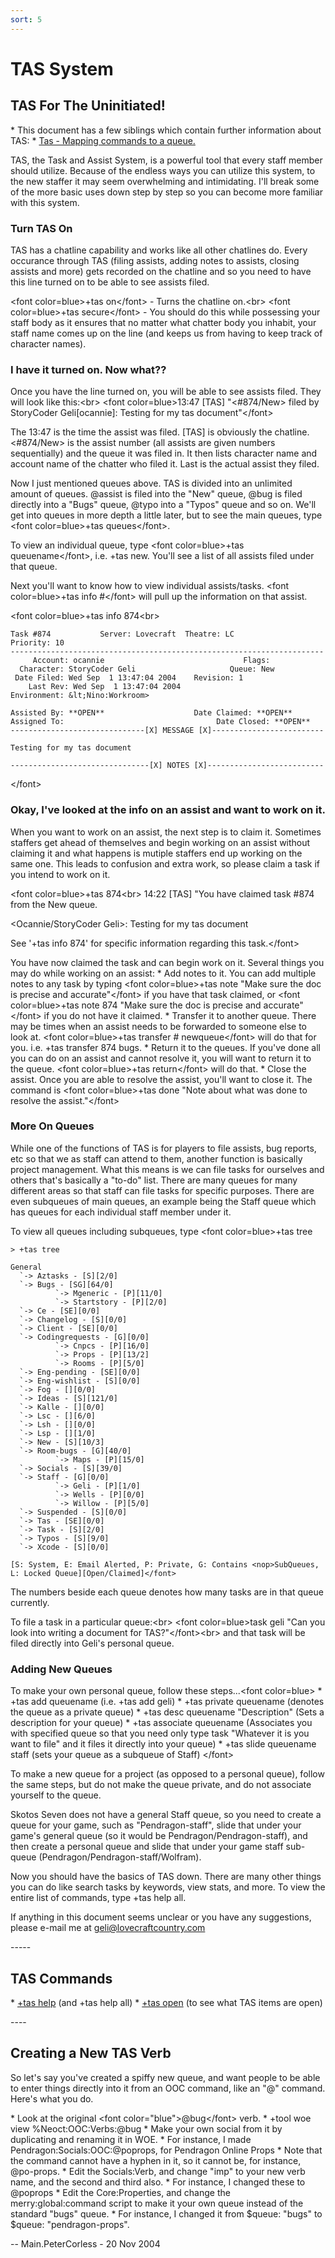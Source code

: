 ```yaml
---
sort: 5
---
```


# TAS System

## TAS For The Uninitiated!

\* This document has a few siblings which contain further information
about TAS: \* [Tas - Mapping commands to a queue.](TasCommandMapping)

TAS, the Task and Assist System, is a powerful tool that every staff
member should utilize. Because of the endless ways you can utilize this
system, to the new staffer it may seem overwhelming and intimidating.
I\'ll break some of the more basic uses down step by step so you can
become more familiar with this system.

### Turn TAS On

TAS has a chatline capability and works like all other chatlines do.
Every occurance through TAS (filing assists, adding notes to assists,
closing assists and more) gets recorded on the chatline and so you need
to have this line turned on to be able to see assists filed.

\<font color=blue\>+tas on\</font\> - Turns the chatline on.\<br\>
\<font color=blue\>+tas secure\</font\> - You should do this while
possessing your staff body as it ensures that no matter what chatter
body you inhabit, your staff name comes up on the line (and keeps us
from having to keep track of character names).

### I have it turned on. Now what??

Once you have the line turned on, you will be able to see assists filed.
They will look like this:\<br\> \<font color=blue\>13:47 \[TAS\]
\"\<\#874/New\> filed by StoryCoder Geli\[ocannie\]: Testing for my tas
document\"\</font\>

The 13:47 is the time the assist was filed. \[TAS\] is obviously the
chatline. \<\#874/New\> is the assist number (all assists are given
numbers sequentially) and the queue it was filed in. It then lists
character name and account name of the chatter who filed it. Last is the
actual assist they filed.

Now I just mentioned queues above. TAS is divided into an unlimited
amount of queues. \@assist is filed into the \"New\" queue, \@bug is
filed directly into a \"Bugs\" queue, \@typo into a \"Typos\" queue and
so on. We\'ll get into queues in more depth a little later, but to see
the main queues, type \<font color=blue\>+tas queues\</font\>.

To view an individual queue, type \<font color=blue\>+tas
queuename\</font\>, i.e. +tas new. You\'ll see a list of all assists
filed under that queue.

Next you\'ll want to know how to view individual assists/tasks. \<font
color=blue\>+tas info \#\</font\> will pull up the information on that
assist.

\<font color=blue\>+tas info 874\<br\>

    Task #874           Server: Lovecraft  Theatre: LC               Priority: 10
    ----------------------------------------------------------------------
         Account: ocannie                               Flags: 
      Character: StoryCoder Geli                     Queue: New
     Date Filed: Wed Sep  1 13:47:04 2004    Revision: 1
        Last Rev: Wed Sep  1 13:47:04 2004
    Environment: &lt;Nino:Workroom>

    Assisted By: **OPEN**                    Date Claimed: **OPEN**
    Assigned To:                                  Date Closed: **OPEN**
    ------------------------------[X] MESSAGE [X]-------------------------

    Testing for my tas document 

    -------------------------------[X] NOTES [X]--------------------------

\</font\>

### Okay, I\'ve looked at the info on an assist and want to work on it.

When you want to work on an assist, the next step is to claim it.
Sometimes staffers get ahead of themselves and begin working on an
assist without claiming it and what happens is mutiple staffers end up
working on the same one. This leads to confusion and extra work, so
please claim a task if you intend to work on it.

\<font color=blue\>+tas 874\<br\> 14:22 \[TAS\] \"You have claimed task
\#874 from the New queue.

\<Ocannie/StoryCoder Geli\>: Testing for my tas document

See \'+tas info 874\' for specific information regarding this
task.\</font\>

You have now claimed the task and can begin work on it. Several things
you may do while working on an assist: \* Add notes to it. You can add
multiple notes to any task by typing \<font color=blue\>+tas note \"Make
sure the doc is precise and accurate\"\</font\> if you have that task
claimed, or \<font color=blue\>+tas note 874 \"Make sure the doc is
precise and accurate\"\</font\> if you do not have it claimed. \*
Transfer it to another queue. There may be times when an assist needs to
be forwarded to someone else to look at. \<font color=blue\>+tas
transfer \# newqueue\</font\> will do that for you. i.e. +tas transfer
874 bugs. \* Return it to the queues. If you\'ve done all you can do on
an assist and cannot resolve it, you will want to return it to the
queue. \<font color=blue\>+tas return\</font\> will do that. \* Close
the assist. Once you are able to resolve the assist, you\'ll want to
close it. The command is \<font color=blue\>+tas done \"Note about what
was done to resolve the assist.\"\</font\>

### More On Queues

While one of the functions of TAS is for players to file assists, bug
reports, etc so that we as staff can attend to them, another function is
basically project management. What this means is we can file tasks for
ourselves and others that\'s basically a \"to-do\" list. There are many
queues for many different areas so that staff can file tasks for
specific purposes. There are even subqueues of main queues, an example
being the Staff queue which has queues for each individual staff member
under it.

To view all queues including subqueues, type \<font color=blue\>+tas
tree

    > +tas tree

    General
      `-> Aztasks - [S][2/0]
      `-> Bugs - [SG][64/0]
              `-> Mgeneric - [P][11/0]
              `-> Startstory - [P][2/0]
      `-> Ce - [SE][0/0]
      `-> Changelog - [S][0/0]
      `-> Client - [SE][0/0]
      `-> Codingrequests - [G][0/0]
              `-> Cnpcs - [P][16/0]
              `-> Props - [P][13/2]
              `-> Rooms - [P][5/0]
      `-> Eng-pending - [SE][0/0]
      `-> Eng-wishlist - [S][0/0]
      `-> Fog - [][0/0]
      `-> Ideas - [S][121/0]
      `-> Kalle - [][0/0]
      `-> Lsc - [][6/0]
      `-> Lsh - [][0/0]
      `-> Lsp - [][1/0]
      `-> New - [S][10/3]
      `-> Room-bugs - [G][40/0]
              `-> Maps - [P][15/0]
      `-> Socials - [S][39/0]
      `-> Staff - [G][0/0]
              `-> Geli - [P][1/0]
              `-> Wells - [P][0/0]
              `-> Willow - [P][5/0]
      `-> Suspended - [S][0/0]
      `-> Tas - [SE][0/0]
      `-> Task - [S][2/0]
      `-> Typos - [S][9/0]
      `-> Xcode - [S][0/0]

    [S: System, E: Email Alerted, P: Private, G: Contains <nop>SubQueues, L: Locked Queue][Open/Claimed]</font>

The numbers beside each queue denotes how many tasks are in that queue
currently.

To file a task in a particular queue:\<br\> \<font color=blue\>task geli
\"Can you look into writing a document for TAS?\"\</font\>\<br\> and
that task will be filed directly into Geli\'s personal queue.

### Adding New Queues

To make your own personal queue, follow these steps\...\<font
color=blue\> \* +tas add queuename (i.e. +tas add geli) \* +tas private
queuename (denotes the queue as a private queue) \* +tas desc queuename
\"Description\" (Sets a description for your queue) \* +tas associate
queuename (Associates you with specified queue so that you need only
type task \"Whatever it is you want to file\" and it files it directly
into your queue) \* +tas slide queuename staff (sets your queue as a
subqueue of Staff) \</font\>

To make a new queue for a project (as opposed to a personal queue),
follow the same steps, but do not make the queue private, and do not
associate yourself to the queue.

Skotos Seven does not have a general Staff queue, so you need to create
a queue for your game, such as \"Pendragon-staff\", slide that under
your game\'s general queue (so it would be Pendragon/Pendragon-staff),
and then create a personal queue and slide that under your game staff
sub-queue (Pendragon/Pendragon-staff/Wolfram).

Now you should have the basics of TAS down. There are many other things
you can do like search tasks by keywords, view stats, and more. To view
the entire list of commands, type +tas help all.

If anything in this document seems unclear or you have any suggestions,
please e-mail me at <geli@lovecraftcountry.com>

\-\-\-\--

## TAS Commands

\* [+tas help](TASHelp) (and +tas help all) \* [+tas open](TASOpen) (to
see what TAS items are open)

\-\-\--

## Creating a New TAS Verb

So let\'s say you\'ve created a spiffy new queue, and want people to be
able to enter things directly into it from an OOC command, like an \"@\"
command. Here\'s what you do.

\* Look at the original \<font color=\"blue\"\>\@bug\</font\> verb. \*
+tool woe view %Neoct:OOC:Verbs:\@bug \* Make your own social from it by
duplicating and renaming it in WOE. \* For instance, I made
Pendragon:Socials:OOC:\@poprops, for Pendragon Online Props \* Note that
the command cannot have a hyphen in it, so it cannot be, for instance,
\@po-props. \* Edit the Socials:Verb, and change \"imp\" to your new
verb name, and the second and third also. \* For instance, I changed
these to \@poprops \* Edit the Core:Properties, and change the
merry:global:command script to make it your own queue instead of the
standard \"bugs\" queue. \* For instance, I changed it from \$queue:
\"bugs\" to \$queue: \"pendragon-props\".

\-- Main.PeterCorless - 20 Nov 2004

